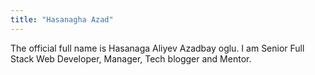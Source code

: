 ```yaml
---
title: "Hasanagha Azad"
---
```


The official full name is Hasanaga Aliyev Azadbay oglu. I am Senior Full Stack Web Developer, Manager, Tech blogger and Mentor.